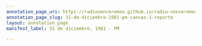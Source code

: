 ```yaml
---
annotation_page_uri: https://radiovenceremos.github.io/radio-venceremos-espanol/annotations/31-de-diciembre-1981-pm-canvas-1-reporte.json
annotation_page_slug: 31-de-diciembre-1981-pm-canvas-1-reporte
layout: annotation_page
manifest_label: 31 de diciembre, 1981 - PM

---
```


